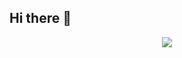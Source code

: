 ## Hi there 👋

<div align="center">
  <img src="https://github.com/hyejiiniing/hyejiiniing/assets/101691440/92118a53-c5b6-40bc-b130-bf8c398d7b51" />
</div>
<!--
**hyejiiniing/hyejiiniing** is a ✨ _special_ ✨ repository because its `README.md` (this file) appears on your GitHub profile.

Here are some ideas to get you started:

- 🔭 I’m currently working on ...
- 🌱 I’m currently learning ...
- 👯 I’m looking to collaborate on ...
- 🤔 I’m looking for help with ...
- 💬 Ask me about ...
- 📫 How to reach me: ...
- 😄 Pronouns: ...
- ⚡ Fun fact: ...
-->
